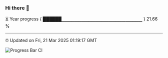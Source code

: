 ### Hi there 👋

⏳ Year progress { ██████▁▁▁▁▁▁▁▁▁▁▁▁▁▁▁▁▁▁▁▁▁▁▁▁ } 21.66 %

---

⏰ Updated on Fri, 21 Mar 2025 01:19:17 GMT

![Progress Bar CI](https://github.com/JuvenileQ/Progress-Bar-CI/workflows/main/badge.svg)
